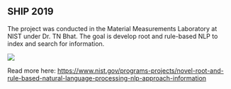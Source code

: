 SHIP 2019
---
The project was conducted in the Material Measurements Laboratory at NIST under Dr. TN Bhat. The goal is develop root and rule-based NLP to index and search for information.

![](https://cdn-images-1.medium.com/max/1600/1*nteaQRxNNSXMlAnT31iXjw.png)

Read more here: https://www.nist.gov/programs-projects/novel-root-and-rule-based-natural-language-processing-nlp-approach-information
